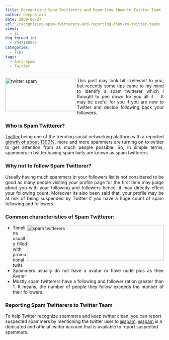 ```yaml
---
title: Recognizing Spam Twitterers and Reporting them to Twitter Team
author: deepakjain
date: 2009-08-27
url: /recognizing-spam-twitterers-and-reporting-them-to-twitter-team/
views:
  - 11
dsq_thread_id:
  - 2947100982
categories:
  - Tips
tags:
  - Anti-Spam
  - Twitter
---
```

<p align="justify">
  <img class="wp-image-54117" style="border-top-width: 0px;border-left-width: 0px;border-bottom-width: 0px;margin: 0px 5px 5px 0px;border-right-width: 0px" height="106" alt="twitter spam" src="http://cdn.devilsworkshop.org/files/2009/08/twitterspam.png" width="223" align="left" border="0" /> This post may look bit irrelevant to you, but recently some tips came to my mind to identify a spam twitterer which I thought to pen down for you all <img src="http://devilsworkshop.org/wp-includes/images/smilies/simple-smile.png" alt=":)" class="wp-smiley" style="height: 1em; max-height: 1em;" /> . It may be useful for you if you are new to Twitter and decide following back your followers.
</p>

<h3 align="justify">
  Who is Spam Twitterer?
</h3>

<p align="justify">
  <a href="http://www.twitter.com" onclick="_gaq.push(['_trackEvent', 'outbound-article', 'http://www.twitter.com', 'Twitter']);" >Twitter</a> being one of the trending social networking platform with a reported <a href="http://mashable.com/2009/03/16/twitter-growth-rate-versus-facebook/" onclick="_gaq.push(['_trackEvent', 'outbound-article', 'http://mashable.com/2009/03/16/twitter-growth-rate-versus-facebook/', 'growth of about 1300%']);" >growth of about 1300%</a>, more and more spammers are turning on to twitter to get attention from as much people possible. So, in simple terms, spammers in twitter having spam twits are known as spam twitterers.
</p>

<h3 align="justify">
  Why not to follow Spam Twitterer?
</h3>

<p align="justify">
  Usually having much spammers in your followers list is not considered to be good as many people visiting your profile page for the first time may judge about you with your following and followers hence, it may directly effect your following count. Moreover its also been said that, your profile may be at risk of being suspended by Twitter if you have a huge count of spam following and followers.
</p>

<h3 align="justify">
  Common characteristics of Spam Twitterer:
</h3>

  * <div align="justify">
      <img style="border-top-width: 0px;border-left-width: 0px;border-bottom-width: 0px;margin-left: 0px;margin-right: 0px;border-right-width: 0px" height="114" alt="spam twitterers" src="http://cdn.devilsworkshop.org/files/2009/08/spamtwitterers.png" width="435" align="right" border="0" /> Timeline usually filled with promotional twits
    </div>

  * <div align="justify">
      Spammers usually do not have a avatar or have nude pics as their Avatar
    </div>

  * <div align="justify">
      Mostly spam twitterers have a following and follower ration greater than 1. It means, the number of people they follow exceeds the number of their followers.
    </div>

### Reporting Spam Twitterers to Twitter Team

To help Twitter recognize spammers and keep twitter clean, you can report suspected spammers by mentioning the twitter user to <a href="http://www.twitter.com/spam" onclick="_gaq.push(['_trackEvent', 'outbound-article', 'http://www.twitter.com/spam', '@spam']);" >@spam</a>. <a href="http://www.twitter.com/spam" onclick="_gaq.push(['_trackEvent', 'outbound-article', 'http://www.twitter.com/spam', '@spam']);" >@spam</a> is a dedicated and official twitter account that is available to report suspected spammers.
